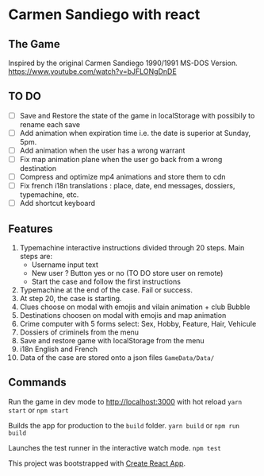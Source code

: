 
#  Carmen Sandiego with react

## The Game 
Inspired by the original Carmen Sandiego 1990/1991 MS-DOS Version.  https://www.youtube.com/watch?v=bJFLONgDnDE

##  TO DO
- [ ]  Save and Restore the state of the game in localStorage with possibily to rename each save
- [ ]  Add animation when expiration time i.e. the date is superior at Sunday, 5pm. 
- [ ]  Add animation when the user has a wrong warrant  
- [ ]  Fix map animation plane when the user go back from a wrong destination  
- [ ]  Compress and optimize mp4 animations and store them to cdn
- [ ]  Fix french i18n translations : place, date, end messages, dossiers, typemachine, etc.
- [ ]  Add shortcut keyboard 

## Features 
 1. Typemachine interactive instructions divided through 20 steps. Main steps are: 
	* Username input text
	* New user ? Button yes or no (TO DO store user on remote)
	* Start the case and follow the first instructions
 2. Typemachine at the end of the case. Fail or success. 
 3. At step 20, the case is starting. 
 4. Clues choose on modal with emojis and vilain animation + club Bubble 
 5. Destinations choosen on modal with emojis and map animation
 6. Crime computer with 5 forms select: Sex, Hobby, Feature, Hair, Vehicule 
 7. Dossiers of criminels from the menu
 8. Save and restore game with localStorage from the menu
 9. i18n English and French 
 10. Data of the case are stored onto a json files `GameData/Data/`


##  Commands

Run the game in dev mode to [http://localhost:3000](http://localhost:3000) with hot reload
`yarn start` or `npm start`


Builds the app for production to the `build` folder.
`yarn build` or `npm run build`

Launches the test runner in the interactive watch mode.
`npm test`

This project was bootstrapped with [Create React App](https://github.com/facebook/create-react-app).